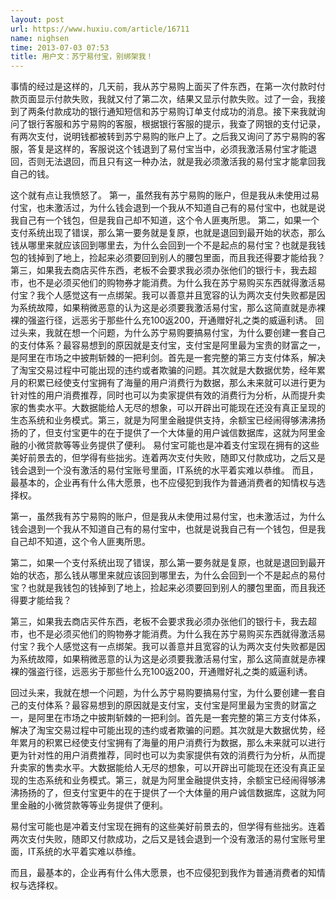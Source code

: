 ```yaml
---
layout: post
url: https://www.huxiu.com/article/16711
name: nighsen
time: 2013-07-03 07:53
title: 用户文：苏宁易付宝，别绑架我！
---
```

事情的经过是这样的，几天前，我从苏宁易购上面买了件东西，在第一次付款时付款页面显示付款失败，我就又付了第二次，结果又显示付款失败。过了一会，我接到了两条付款成功的银行通知短信和苏宁易购订单支付成功的消息。接下来我就询问了银行客服和苏宁易购的客服，根据银行客服的提示，我查了网银的支付记录，有两次支付，说明钱都被转到苏宁易购的账户上了。之后我又询问了苏宁易购的客服，答复是这样的，客服说这个钱退到了易付宝当中，必须我激活易付宝才能退回，否则无法退回，而且只有这一种办法，就是我必须激活我的易付宝才能拿回我自己的钱。

这个就有点让我愤怒了。 第一，虽然我有苏宁易购的账户，但是我从未使用过易付宝，也未激活过，为什么钱会退到一个我从不知道自己有的易付宝中，也就是说我自己有一个钱包，但是我自己却不知道，这个令人匪夷所思。 第二，如果一个支付系统出现了错误，那么第一要务就是复原，也就是退回到最开始的状态，那么钱从哪里来就应该回到哪里去，为什么会回到一个不是起点的易付宝？也就是我钱包的钱掉到了地上，捡起来必须要回到别人的腰包里面，而且我还得要才能给我？ 第三，如果我去商店买件东西，老板不会要求我必须办张他们的银行卡，我去超市，也不是必须买他们的购物券才能消费。为什么我在苏宁易购买东西就得激活易付宝？我个人感觉这有一点绑架。我可以善意并且宽容的认为两次支付失败都是因为系统故障，如果稍微恶意的认为这是必须要我激活易付宝，那么这简直就是赤裸裸的强盗行径，远恶劣于那些什么充100返200，开通赠好礼之类的威逼利诱。 回过头来，我就在想一个问题，为什么苏宁易购要搞易付宝，为什么要创建一套自己的支付体系？最容易想到的原因就是支付宝，支付宝是阿里最为宝贵的财富之一，是阿里在市场之中披荆斩棘的一把利剑。首先是一套完整的第三方支付体系，解决了淘宝交易过程中可能出现的违约或者欺骗的问题。其次就是大数据优势，经年累月的积累已经使支付宝拥有了海量的用户消费行为数据，那么未来就可以进行更为针对性的用户消费推荐，同时也可以为卖家提供有效的消费行为分析，从而提升卖家的售卖水平。大数据能给人无尽的想象，可以开辟出可能现在还没有真正呈现的生态系统和业务模式。第三，就是为阿里金融提供支持，余额宝已经闹得够沸沸扬扬的了，但支付宝更牛的在于提供了一个大体量的用户诚信数据库，这就为阿里金融的小微贷款等等业务提供了便利。 易付宝可能也是冲着支付宝现在拥有的这些美好前景去的，但学得有些拙劣。连着两次支付失败，随即又付款成功，之后又是钱会退到一个没有激活的易付宝账号里面，IT系统的水平着实难以恭维。 而且，最基本的，企业再有什么伟大愿景，也不应侵犯到我作为普通消费者的知情权与选择权。

第一，虽然我有苏宁易购的账户，但是我从未使用过易付宝，也未激活过，为什么钱会退到一个我从不知道自己有的易付宝中，也就是说我自己有一个钱包，但是我自己却不知道，这个令人匪夷所思。

第二，如果一个支付系统出现了错误，那么第一要务就是复原，也就是退回到最开始的状态，那么钱从哪里来就应该回到哪里去，为什么会回到一个不是起点的易付宝？也就是我钱包的钱掉到了地上，捡起来必须要回到别人的腰包里面，而且我还得要才能给我？

第三，如果我去商店买件东西，老板不会要求我必须办张他们的银行卡，我去超市，也不是必须买他们的购物券才能消费。为什么我在苏宁易购买东西就得激活易付宝？我个人感觉这有一点绑架。我可以善意并且宽容的认为两次支付失败都是因为系统故障，如果稍微恶意的认为这是必须要我激活易付宝，那么这简直就是赤裸裸的强盗行径，远恶劣于那些什么充100返200，开通赠好礼之类的威逼利诱。

回过头来，我就在想一个问题，为什么苏宁易购要搞易付宝，为什么要创建一套自己的支付体系？最容易想到的原因就是支付宝，支付宝是阿里最为宝贵的财富之一，是阿里在市场之中披荆斩棘的一把利剑。首先是一套完整的第三方支付体系，解决了淘宝交易过程中可能出现的违约或者欺骗的问题。其次就是大数据优势，经年累月的积累已经使支付宝拥有了海量的用户消费行为数据，那么未来就可以进行更为针对性的用户消费推荐，同时也可以为卖家提供有效的消费行为分析，从而提升卖家的售卖水平。大数据能给人无尽的想象，可以开辟出可能现在还没有真正呈现的生态系统和业务模式。第三，就是为阿里金融提供支持，余额宝已经闹得够沸沸扬扬的了，但支付宝更牛的在于提供了一个大体量的用户诚信数据库，这就为阿里金融的小微贷款等等业务提供了便利。

易付宝可能也是冲着支付宝现在拥有的这些美好前景去的，但学得有些拙劣。连着两次支付失败，随即又付款成功，之后又是钱会退到一个没有激活的易付宝账号里面，IT系统的水平着实难以恭维。

而且，最基本的，企业再有什么伟大愿景，也不应侵犯到我作为普通消费者的知情权与选择权。

